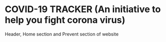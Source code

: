 #  COVID-19 TRACKER (An initiative to help you fight corona virus)
Header, Home section and Prevent section of website 
